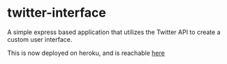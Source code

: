 # twitter-interface
A simple express based application that utilizes the Twitter API to create a custom user interface. 

This is now deployed on heroku, and is reachable [here](https://tolios-twitter-interface.herokuapp.com)
